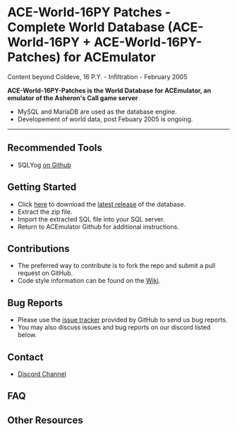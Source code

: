 # ACE-World-16PY Patches - Complete World Database (ACE-World-16PY + ACE-World-16PY-Patches) for ACEmulator
Content beyond Coldeve, 16 P.Y. - Infiltration - February 2005

**ACE-World-16PY-Patches is the World Database for ACEmulator, an emulator of the Asheron's Call game server**
 * MySQL and MariaDB are used as the database engine.
 * Developement of world data, post Febuary 2005 is ongoing.
 
***
## Recommended Tools
* SQLYog [on Github](https://github.com/webyog/sqlyog-community/wiki/Downloads)

## Getting Started

* Click [here](https://github.com/ACEmulator/ACE-World-16PY-Patches/releases/latest) to download the [latest release](https://github.com/ACEmulator/ACE-World-16PY-Patches/releases/latest) of the database.
* Extract the zip file.
* Import the extracted SQL file into your SQL server.
* Return to ACEmulator Github for additional instructions.

## Contributions

* The preferred way to contribute is to fork the repo and submit a pull request on GitHub.
* Code style information can be found on the [Wiki](https://github.com/ACEmulator/ACE/wiki/Code-Style).

## Bug Reports

* Please use the [issue tracker](https://github.com/ACEmulator/ACE/issues) provided by GitHub to send us bug reports.
* You may also discuss issues and bug reports on our discord listed below.

## Contact

- [Discord Channel](https://discord.gg/C2WzhP9)

## FAQ


## Other Resources

